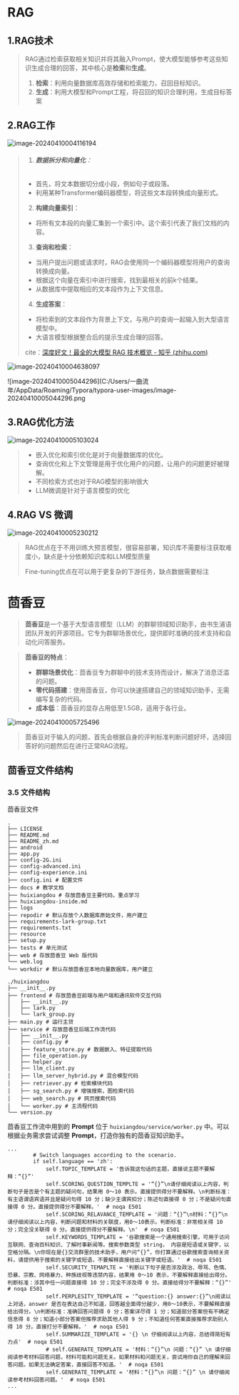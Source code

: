 # RAG

## 1.RAG技术

> RAG通过检索获取相关知识并将其融入Prompt，使大模型能够参考这些知识生成合理的回答，其中核心是**检索**和**生成**。
> 1. **检索**：利用向量数据库高效存储和检索能力，召回目标知识。
> 2. **生成**：利用大模型和Prompt工程，将召回的知识合理利用，生成目标答案

## 2.RAG工作

![image-20240410004116194](../Image/image-20240410004116194.png)

>1. ###### **数据拆分和向量化**：
>
>   - 首先，将文本数据切分成小段，例如句子或段落。
>   - 利用某种Transformer编码器模型，将这些文本段转换成向量形式。
>
>2. **构建向量索引**：
>
>   - 将所有文本段的向量汇集到一个索引中。这个索引代表了我们文档的内容。
>
>3. **查询和检索**：
>
>   - 当用户提出问题或请求时，RAG会使用同一个编码器模型将用户的查询转换成向量。
>   - 根据这个向量在索引中进行搜索，找到最相关的前k个结果。
>   - 从数据库中提取相应的文本段作为上下文信息。
>
>4. **生成答案**：
>
>   - 将检索到的文本段作为背景上下文，与用户的查询一起输入到大型语言模型中。
>   - 大语言模型根据整合后的提示生成合理的回答。
>
>   cite：[深度好文！最全的大模型 RAG 技术概览 - 知乎 (zhihu.com)](https://zhuanlan.zhihu.com/p/678893732)

![image-20240410004638097](../Image/image-20240410004638097.png)

![image-20240410005044296](C:/Users/一曲流年/AppData/Roaming/Typora/typora-user-images/image-20240410005044296.png

## 3.RAG优化方法

![image-20240410005103024](../Image/image-20240410005103024.png)

> - 嵌入优化和索引优化是对于向量数据库的优化。
> - 查询优化和上下文管理是用于优化用户的问题，让用户的问题更好被理解。
> - 不同检索方式也对于RAG模型的影响很大
> - LLM微调是针对于语言模型的优化

## 4.RAG VS 微调

![image-20240410005230212](../Image/image-20240410005230212.png)

> RAG优点在于不用训练大预言模型，很容易部署，知识库不需要标注获取难度小，缺点是十分依赖知识库和LLM模型质量
>
> Fine-tuning优点在可以用于更复杂的下游任务，缺点数据需要标注

# 茴香豆

>**茴香豆**是一个基于大型语言模型（LLM）的群聊领域知识助手，由书生浦语团队开发的开源项目。它专为群聊场景优化，提供即时准确的技术支持和自动化问答服务。

>**茴香豆的特点**：
>
>- **群聊场景优化**：茴香豆专为群聊中的技术支持而设计，解决了消息泛滥的问题。
>- **零代码搭建**：使用茴香豆，你可以快速搭建自己的领域知识助手，无需编写复杂的代码。
>- **成本低**：茴香豆的显存占用低至1.5GB，适用于各行业。

![image-20240410005725496](../Image/image-20240410005725496.png)

> 茴香豆对于输入的问题，首先会根据自身的评判标准判断问题好坏，选择回答好的问题然后在进行正常RAG流程。

## 茴香豆文件结构

### 3.5 文件结构

茴香豆文件

```
.
├── LICENSE
├── README.md
├── README_zh.md
├── android
├── app.py
├── config-2G.ini
├── config-advanced.ini
├── config-experience.ini
├── config.ini # 配置文件
├── docs # 教学文档
├── huixiangdou # 存放茴香豆主要代码，重点学习
├── huixiangdou-inside.md
├── logs
├── repodir # 默认存放个人数据库原始文件，用户建立
├── requirements-lark-group.txt
├── requirements.txt
├── resource
├── setup.py
├── tests # 单元测试
├── web # 存放茴香豆 Web 版代码
└── web.log
└── workdir # 默认存放茴香豆本地向量数据库，用户建立
```



```
./huixiangdou
├── __init__.py
├── frontend # 存放茴香豆前端与用户端和通讯软件交互代码
│   ├── __init__.py
│   ├── lark.py
│   └── lark_group.py
├── main.py # 运行主贷
├── service # 存放茴香豆后端工作流代码
│   ├── __init__.py
│   ├── config.py #
│   ├── feature_store.py # 数据嵌入、特征提取代码
│   ├── file_operation.py
│   ├── helper.py
│   ├── llm_client.py
│   ├── llm_server_hybrid.py # 混合模型代码
│   ├── retriever.py # 检索模块代码
│   ├── sg_search.py # 增强搜索，图检索代码
│   ├── web_search.py # 网页搜索代码
│   └── worker.py # 主流程代码
└── version.py
```



茴香豆工作流中用到的 **Prompt** 位于 `huixiangdou/service/worker.py` 中。可以根据业务需求尝试调整 **Prompt**，打造你独有的茴香豆知识助手。

```
...
        # Switch languages according to the scenario.
        if self.language == 'zh':
            self.TOPIC_TEMPLATE = '告诉我这句话的主题，直接说主题不要解释：“{}”'
            self.SCORING_QUESTION_TEMPLTE = '“{}”\n请仔细阅读以上内容，判断句子是否是个有主题的疑问句，结果用 0～10 表示。直接提供得分不要解释。\n判断标准：有主语谓语宾语并且是疑问句得 10 分；缺少主谓宾扣分；陈述句直接得 0 分；不是疑问句直接得 0 分。直接提供得分不要解释。'  # noqa E501
            self.SCORING_RELAVANCE_TEMPLATE = '问题：“{}”\n材料：“{}”\n请仔细阅读以上内容，判断问题和材料的关联度，用0～10表示。判断标准：非常相关得 10 分；完全没关联得 0 分。直接提供得分不要解释。\n'  # noqa E501
            self.KEYWORDS_TEMPLATE = '谷歌搜索是一个通用搜索引擎，可用于访问互联网、查询百科知识、了解时事新闻等。搜索参数类型 string， 内容是短语或关键字，以空格分隔。\n你现在是{}交流群里的技术助手，用户问“{}”，你打算通过谷歌搜索查询相关资料，请提供用于搜索的关键字或短语，不要解释直接给出关键字或短语。'  # noqa E501
            self.SECURITY_TEMAPLTE = '判断以下句子是否涉及政治、辱骂、色情、恐暴、宗教、网络暴力、种族歧视等违禁内容，结果用 0～10 表示，不要解释直接给出得分。判断标准：涉其中任一问题直接得 10 分；完全不涉及得 0 分。直接给得分不要解释：“{}”'  # noqa E501
            self.PERPLESITY_TEMPLATE = '“question:{} answer:{}”\n阅读以上对话，answer 是否在表达自己不知道，回答越全面得分越少，用0～10表示，不要解释直接给出得分。\n判断标准：准确回答问题得 0 分；答案详尽得 1 分；知道部分答案但有不确定信息得 8 分；知道小部分答案但推荐求助其他人得 9 分；不知道任何答案直接推荐求助别人得 10 分。直接打分不要解释。'  # noqa E501
            self.SUMMARIZE_TEMPLATE = '{} \n 仔细阅读以上内容，总结得简短有力点'  # noqa E501
            # self.GENERATE_TEMPLATE = '材料：“{}”\n 问题：“{}” \n 请仔细阅读参考材料回答问题，材料可能和问题无关。如果材料和问题无关，尝试用你自己的理解来回答问题。如果无法确定答案，直接回答不知道。'  # noqa E501
            self.GENERATE_TEMPLATE = '材料：“{}”\n 问题：“{}” \n 请仔细阅读参考材料回答问题。'  # noqa E501
...
```
